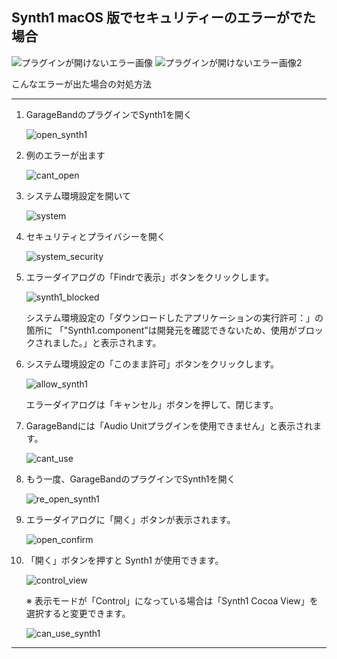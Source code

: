 ## Synth1 macOS 版でセキュリティーのエラーがでた場合

![プラグインが開けないエラー画像](Synth1_images/001_cant_open_clicp.png)
![プラグインが開けないエラー画像2](Synth1_images/007_cant_use_clip.png)

こんなエラーが出た場合の対処方法

---

1. GarageBandのプラグインでSynth1を開く

    ![open_synth1](Synth1_images/000_open_synth1.png)

1. 例のエラーが出ます

    ![cant_open](Synth1_images/001_cant_open.png)

1. システム環境設定を開いて

    ![system](Synth1_images/002_system.png)

1. セキュリティとプライバシーを開く

    ![system_security](Synth1_images/003_system_security.png)

1. エラーダイアログの「Findrで表示」ボタンをクリックします。

    ![synth1_blocked](Synth1_images/004_synth1_blocked.png)

    システム環境設定の「ダウンロードしたアプリケーションの実行許可：」の箇所に
    「"Synth1.component"は開発元を確認できないため、使用がブロックされました。」と表示されます。

1. システム環境設定の「このまま許可」ボタンをクリックします。

    ![allow_synth1](Synth1_images/006_allow_synth1.png)

    エラーダイアログは「キャンセル」ボタンを押して、閉じます。

1. GarageBandには「Audio Unitプラグインを使用できません」と表示されます。

    ![cant_use](Synth1_images/007_cant_use.png)

1. もう一度、GarageBandのプラグインでSynth1を開く

    ![re_open_synth1](Synth1_images/008_re_open_synth1.png)

1. エラーダイアログに「開く」ボタンが表示されます。

    ![open_confirm](Synth1_images/009_open_confirm.png)

1. 「開く」ボタンを押すと Synth1 が使用できます。

    ![control_view](Synth1_images/010_control_view.png)

    ※ 表示モードが「Control」になっている場合は「Synth1 Cocoa View」を選択すると変更できます。

    ![can_use_synth1](Synth1_images/011_can_use_synth1.png)

---
